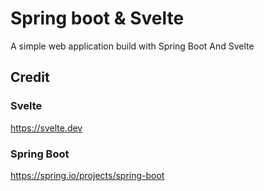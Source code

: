 # Spring boot & Svelte

A simple web application build with Spring Boot And Svelte

## Credit

### Svelte

https://svelte.dev

### Spring Boot

https://spring.io/projects/spring-boot
